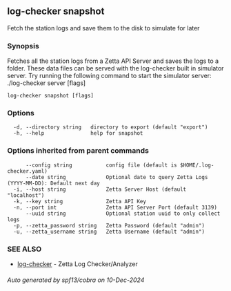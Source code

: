## log-checker snapshot

Fetch the station logs and save them to the disk to simulate for later

### Synopsis

Fetches all the station logs from a Zetta API Server and saves the logs to a folder.
These data files can be served with the log-checker built in simulator server. 
Try running the following command to start the simulator server:
	./log-checker server [flags]


```
log-checker snapshot [flags]
```

### Options

```
  -d, --directory string   directory to export (default "export")
  -h, --help               help for snapshot
```

### Options inherited from parent commands

```
      --config string           config file (default is $HOME/.log-checker.yaml)
      --date string             Optional date to query Zetta Logs (YYYY-MM-DD): Default next day
  -i, --host string             Zetta Server Host (default "localhost")
  -k, --key string              Zetta API Key
  -n, --port int                Zetta API Server Port (default 3139)
      --uuid string             Optional station uuid to only collect logs
  -p, --zetta_password string   Zetta Password (default "admin")
  -u, --zetta_username string   Zetta Username (default "admin")
```

### SEE ALSO

* [log-checker](log-checker.md)	 - Zetta Log Checker/Analyzer

###### Auto generated by spf13/cobra on 10-Dec-2024
